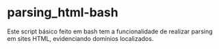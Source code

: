# parsing_html-bash
Este script básico feito em bash tem a funcionalidade de realizar parsing em sites HTML, evidenciando domínios localizados.
